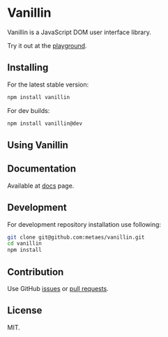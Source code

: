 # Vanillin

Vanillin is a JavaScript DOM user interface library.

Try it out at the [playground](http://metaes.org/playground.html).

## Installing

For the latest stable version:

```bash
npm install vanillin
```

For dev builds:

```bash
npm install vanillin@dev
```

## Using Vanillin


## Documentation

Available at [docs](http://metaes.org/docs.html) page.

## Development

For development repository installation use following:

```bash
git clone git@github.com:metaes/vanillin.git
cd vanillin
npm install
```

## Contribution 

Use GitHub [issues](http://github.com/metaes/vanillin/issues) or [pull requests](https://github.com/metaes/vanillin/pulls).

## License

MIT.

